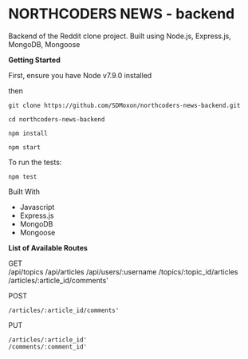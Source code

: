 # NORTHCODERS NEWS - backend
Backend of the Reddit clone project. Built using Node.js, Express.js, MongoDB, Mongoose

**Getting Started**

First, ensure you have Node v7.9.0 installed

then

    git clone https://github.com/SDMoxon/northcoders-news-backend.git

    cd northcoders-news-backend

    npm install

    npm start

To run the tests:

    npm test

Built With

- Javascript
- Express.js
- MongoDB
- Mongoose

**List of Available Routes**

GET    
    /api/topics
    /api/articles
    /api/users/:username
    /topics/:topic_id/articles
    /articles/:article_id/comments'

POST

    /articles/:article_id/comments'

PUT

    /articles/:article_id'
    /comments/:comment_id'
